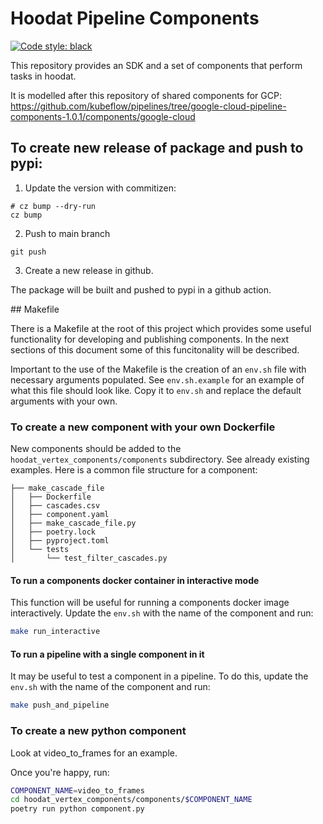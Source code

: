 # Hoodat Pipeline Components

[![Code style: black](https://img.shields.io/badge/code%20style-black-000000.svg)](https://github.com/psf/black)

This repository provides an SDK and a set of components that perform
tasks in hoodat.

It is modelled after this repository of shared components for GCP:
https://github.com/kubeflow/pipelines/tree/google-cloud-pipeline-components-1.0.1/components/google-cloud

## To create new release of package and push to pypi:

1. Update the version with commitizen:

```shell
# cz bump --dry-run
cz bump
```

2. Push to main branch

```shell
git push
```

3. Create a new release in github.

The package will be built and pushed to pypi in a github action.

## Makefile

There is a Makefile at the root of this project which provides some
useful functionality for developing and publishing components. In the
next sections of this document some of this funcitonality will be
described.

Important to the use of the Makefile is the creation of an `env.sh`
file with necessary arguments populated. See `env.sh.example` for an
example of what this file should look like. Copy it to `env.sh` and
replace the default arguments with your own.

### To create a new component with your own Dockerfile

New components should be added to the
`hoodat_vertex_components/components` subdirectory. See already existing
examples. Here is a common file structure for a component:

```
├── make_cascade_file
│   ├── Dockerfile
│   ├── cascades.csv
│   ├── component.yaml
│   ├── make_cascade_file.py
│   ├── poetry.lock
│   ├── pyproject.toml
│   └── tests
│       └── test_filter_cascades.py
```

#### To run a components docker container in interactive mode

This function will be useful for running a components docker image
interactively. Update the `env.sh` with the name of the component and
run:

```sh
make run_interactive
```

#### To run a pipeline with a single component in it

It may be useful to test a component in a pipeline. To do this, update
the `env.sh` with the name of the component and run:

```sh
make push_and_pipeline
```

### To create a new python component

Look at video_to_frames for an example.

Once you're happy, run:

```sh
COMPONENT_NAME=video_to_frames
cd hoodat_vertex_components/components/$COMPONENT_NAME
poetry run python component.py
```
